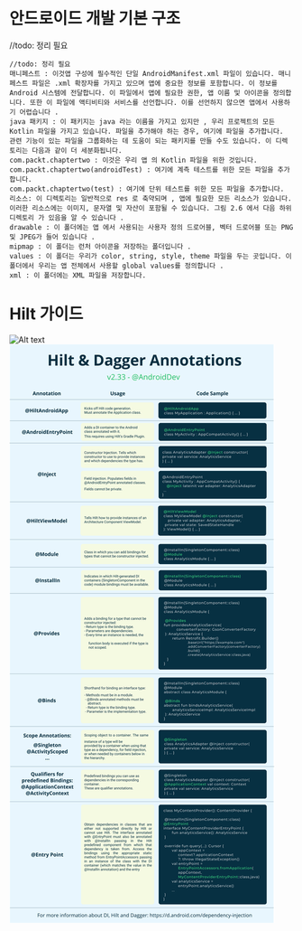# 안드로이드 개발 기본 구조
//todo: 정리 필요
```
//todo: 정리 필요
매니페스트 : 이것앱 구성에 필수적인 단일 AndroidManifest.xml 파일이 있습니다. 매니페스트 파일은 .xml 확장자를 가지고 있으며 앱에 중요한 정보를 포함합니다. 이 정보를 Android 시스템에 전달합니다. 이 파일에서 앱에 필요한 권한, 앱 이름 및 아이콘을 정의합니다. 또한 이 파일에 액티비티와 서비스를 선언합니다. 이를 선언하지 않으면 앱에서 사용하기 어렵습니다 .
java 패키지 : 이 패키지는 java 라는 이름을 가지고 있지만 , 우리 프로젝트의 모든 Kotlin 파일을 가지고 있습니다. 파일을 추가해야 하는 경우, 여기에 파일을 추가합니다. 관련 기능이 있는 파일을 그룹화하는 데 도움이 되는 패키지를 만들 수도 있습니다. 이 디렉토리는 다음과 같이 더 세분화됩니다.
com.packt.chaptertwo : 이것은 우리 앱 의 Kotlin 파일을 위한 것입니다.
com.packt.chaptertwo(androidTest) : 여기에 계측 테스트를 위한 모든 파일을 추가합니다.
com.packt.chaptertwo(test) : 여기에 단위 테스트를 위한 모든 파일을 추가합니다.
리소스: 이 디렉토리는 일반적으로 res 로 축약되며 , 앱에 필요한 모든 리소스가 있습니다. 이러한 리소스에는 이미지, 문자열 및 자산이 포함될 수 있습니다. 그림 2.6 에서 다음 하위 디렉토리 가 있음을 알 수 있습니다 .
drawable : 이 폴더에는 앱 에서 사용되는 사용자 정의 드로어블, 벡터 드로어블 또는 PNG 및 JPEG가 들어 있습니다 .
mipmap : 이 폴더는 런처 아이콘을 저장하는 폴더입니다 .
values : 이 폴더는 우리가 color, string, style, theme 파일을 두는 곳입니다. 이 폴더에서 우리는 앱 전체에서 사용할 global values를 정의합니다 .
xml : 이 폴더에는 XML 파일을 저장합니다.
```
# Hilt 가이드
<img src="$PROJECT_DIR$/asset/hilt-annotations.png" alt="Alt text" />
<img src="../asset/hilt-annotations.png" alt="Alt text" />


